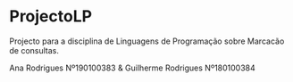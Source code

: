 # ProjectoLP
Projecto para a disciplina de Linguagens de Programação sobre Marcacão de consultas.

Ana Rodrigues Nº190100383 & Guilherme Rodrigues Nº180100384
